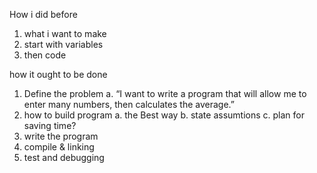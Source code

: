 How i did before
1. what i want to make
2. start with variables
3. then code

how it ought to be done
1. Define the problem
    a. “I want to write a program that will allow me to enter many numbers, then calculates the average.”
2. how to build program
    a. the Best way
    b. state assumtions
    c. plan for saving time?
3. write the program
4. compile & linking
5. test and debugging